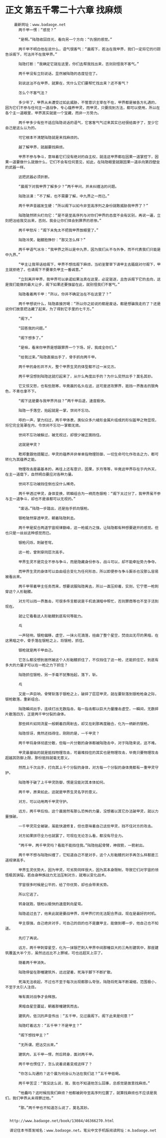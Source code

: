 # 正文 第五千零二十六章 找麻烦
        最新网址：www.badaoge.net
          两千甲一愣：“感觉？”
      
          “是啊。”陆隐收回目光，看向另一个方向：“仇恨的感觉。”
      
          两千甲不明白他在说什么，语气很客气：“晨阁下，若沽在我甲界，我们一定将它的行踪告诉阁下，可沽并不在我甲界。”
      
          陆隐打断：“我确定它就在这里，你们去帮我找出来，否则别怪我不客气。”
      
          两千甲没有立刻说话，显然被陆隐的态度怔住了。
      
          别说这沽不在甲界，就算在，凭什么它们要帮忙找出来？还不客气？
      
          怎么个不客气法？
      
          多少年了，甲界从未遭受过如此威胁，不管意识主宰在不在，甲界都是被各方礼遇的，因为它们不参与任何主一道战争，专心蕴养甲灵，而甲灵，只要找到方法，都可以使用，所以在各个主一道眼里，甲界其实就是一个宝藏，而非一方势力。
      
          两千甲多少有些不适应陆隐说话的语气，它客客气气过来其实已经很给面子了，至少它自己是这么认为的。
      
          可它根本不清楚陆隐就是来找麻烦的。
      
          越了解甲界，就越要找麻烦。
      
          甲界不参与争斗，意味着它们没有绝对的自主权，就连这甲界都在因果一道掌控下，因果一道要做什么就做什么，它们不会有任何意见，如此，在陆隐眼里就跟因果一道杀向第四壁垒的武器一样。
      
          这把武器必须折断。
      
          “晨阁下对我甲界了解多少？”两千甲问，并未纠缠沽的问题。
      
          陆隐淡漠：“不了解，也不需要了解，中九界之一而已。”
      
          两千甲声音越发生硬：“所以阁下以如今非至高序列之身份就敢威胁我甲界了？”
      
          陆隐陡然转头盯向它：“是不是至高序列与对你们甲界的态度不会有区别，再说一遍，立刻把沽给我交出来，否则，我会让你们体会到罪界的悲惨。”
      
          两千甲怒斥：“阁下未免太不把我甲界放眼里了。”
      
          陆隐冷笑，骷髅脸狰狞：“那又怎么样？”
      
          两千甲语气冰冷：“我甲界之所以是中九界，因为我们从不与外争，而不代表我们只能是中九界。”
      
          “甲主让我带话给阁下，甲界不想找阁下麻烦，当初圣擎宰下请甲主去腼庭对付阁下，甲主就拒绝了。也请阁下不要辜负甲主一番诚意。”
      
          “立刻离开甲界，我甲界可以承诺如果沽真在这里，必定驱逐，且告诉阁下它的去向，这是我们能做的最大让步，阁下如果还要强留在此，就别怪我们不客气。”
      
          陆隐看着两千甲：“所以，你并不确定沽在不在这里了？”
      
          两千甲想说什么，陆隐直接厉喝：“所以你之前说的都是废话，都是想骗我走的了？还是说你们故意把沽藏了起来，为了得到它手里的七千方。”
      
          “阁下。”
      
          “回答我的问题。”
      
          “阁下想多了。”
      
          “是嘛，看来你甲界是想跟罪界一个下场，好，我成全你们。”
      
          “给我过来。”陆隐直接出手了，骨手抓向两千甲。
      
          两千甲的身形并不大，整个甲界生灵的体型都不过一米见方。
      
          两千甲没想到陆隐这就打起来了，从什么角度出手的？为什么突然出手？莫名其妙。
      
          它又惊又怒，也有些胆寒，毕竟晨的名头在这，这可是进攻罪界，抵挡一界轰击的狠角色，不青也拿不下。
      
          “阁下这是要与我甲界开战？”两千甲后退，速度极快。
      
          陆隐一手落空，抬起就是一掌，世间不忘功。
      
          呼的一声，掌力扫过，两千甲体表，类似众多六棱形金属片组成的形似盔甲之物显现，将它完全笼罩在内，令世间不忘功一掌都无效。
      
          世间不忘功被躲过，被无视过，却很少被正面挡住。
      
          这就是甲灵？
      
          矁郑重跟他提醒过，甲灵的蕴养并非单单指物理防御，一切生命可化作攻击之力，都可转化为其蕴养之能。
      
          物理攻击是最基本的，再往上还有意识，因果，岁月等等，毕竟这甲界存在于内外天，在主一道麾下，自然明白要应对各种力量。
      
          世间不忘功被挡住倒也没什么稀奇。
      
          两千甲透过甲灵，身体变换，转瞬组合为一柄亮色银枪：“阁下太过分了，我甲界虽不参与主一道争斗，却也不是谁都可以无视的。”
      
          “废话。”陆隐一步踏出，还是抬手抓向银枪。
      
          银枪陡然穿透甲灵，朝着陆隐刺去。
      
          两千甲是契合两道宇宙规律巅峰，这一枪威力之强，让陆隐都有种想要避开的感觉。但也只是一丝丝这种感觉而已。
      
          银枪闪烁，刺破苍穹。
      
          这一枪，曾刺穿同层次高手。
      
          甲界生灵不是完全不参与争斗，而是隐藏身份参与，战斗可以，却不能牵扯势力争夺。
      
          而甲界生灵的身体可以自由组合变化为任何形态，所以即便参与争斗厮杀也没那么容易被看出来。
      
          两千甲带着甲主任务而来，想要说服陆隐离去，所以一直压抑着，实则，它宁愿一枪刺穿这个人形骷髅。
      
          对方可以挡一界轰击，可很多传言都说是千机诡演暗中帮忙，否则罪商等也不至于活到现在。
      
          就让它看看这人形骷髅到底有何等能力。
      
          乓
      
          一声轻响，银枪偏移，虚空，一抹火花滴落，扭曲了整个星空，焚烧出无尽的黑暗，在这黑暗之中，骨手落在银枪之上，将银枪，抓住。
      
          银枪就是两千甲自己。
      
          它怎么都没想到居然被这个人形骷髅抓住了，不仅挡住了这一枪，还能抓住它，到底有多大的力量才可以在一枪之力下抓住？
      
          陆隐抓住银枪，另一手毫不犹豫抬起，落下，斩。
      
          乓
      
          又是一声巨响，骨臂斩落于银枪之上，破碎了层层甲灵，就在要斩落到银枪枪身之际，银枪散落，重新组合。
      
          陆隐瞬间出手，连续打出无数指击，每一指击都以巨大力量撞击虚空，一瞬间，无数碎片散落四方，正是两千甲分裂的身体。
      
          那些碎片如同流星一般朝着四周射去，却又在刹那再度融合，化为一柄新的银枪。
      
          陆隐惊讶，竟然还挡得住，刚刚的是，一千甲灵？
      
          两千甲将身体彻底分散，但每一片分散的身体都被陆隐击中，对于陆隐来说，这不难。
      
          甲灵最基础的就是抵挡物理攻击，可最难挡住的其实也是物理攻击，毕竟只要物理攻击超越其防御上限，那份抵挡就毫无意义。
      
          然而上千次出手，打向其上千个分裂的身体，对方每一个分裂的身体竟都有一重甲灵守护。
      
          陆隐等于破了上千甲灵防御，愣是没能对其本体如何。
      
          两千甲，原来如此，这就是甲界生灵名字的意义。
      
          对方，可以动用两千甲灵守护。
      
          远方，两千甲后怕，这个晨居然有那么恐怖的力量，没想着以其它办法破甲灵，就以力量强破。
      
          一千甲灵完全被破，虽能快速修复，但也意味着自己这些甲灵，挡不住对方的攻击。
      
          对方如果拼尽全力也就罢了，可现在无论怎么看，都没有尽全力。
      
          “两千甲，两千甲灵吗？看能不能挡住我。”陆隐抬起骨臂，神寂箭，一箭射出。
      
          两千甲不想与陆隐纠缠了，它知道自己不是对手，这个人形骷髅的对手再怎么样都是三道规律高手。
      
          甲界生灵优势大，因为甲灵，可劣势同样很大，因为其本身限制，导致它们对宇宙的领悟极其狭隘，若自身种族战力无法压制对方，就难以变化战术。
      
          宇宙很多时候是公平的，给了你优势，却也会带来劣势。
      
          所以它逃了。
      
          转身就跑，银枪以极快的速度刺向星穹。
      
          陆隐追过去了，他来此就是要战甲界，将甲界打的无法配合界战，现在是最好的时机。
      
          甲主很强，自己绝非对手，可自己的目的也不是赢甲主，能做到哪一步，他自己也不知道。
      
          先打了再说。
      
          远方，两千甲刺穿星空，化为一抹银芒刺入甲界中间那幢巨大的三角形建筑中，那座建筑覆盖大半个方，虽然远远比不上罪城，可也远超天上宗了。
      
          随着两千甲消失。
      
          陆隐停留在那幢建筑外，远远望着，死海于脚下不断扩散。
      
          死海无法收起，不过也不至于每次出现都那么夸张，陆隐将死海不断凝缩，范围极小，不至于太引人注目。
      
          唯有面对战争才会释放。
      
          黑暗自星空蔓延，朝着那幢建筑而去。
      
          建筑内，低沉的声音传出：“五千甲，见过晨阁下。阁下此来是何意？”
      
          陆隐盯着远方：“五千甲？不是甲主？”
      
          “阁下想找甲主？”
      
          “无所谓，把沽交出来。”
      
          建筑内，五千甲一愣，然后转身，面对两千甲。
      
          两千甲也愣住了，怎么说着说着变成这样了？
      
          “你怎么沟通的？这个晨为何会认为沽在我们这？”五千甲低喝。
      
          两千甲苦涩：“我没这么说，我，我也不知道他怎么回事，总感觉是故意找麻烦。”
      
          “他蠢吗？这时候找我们麻烦？他都被剥夺至高序列位置了，就算找麻烦也不应该是我们，我们甲界从未得罪过他。”
      
          “那。”两千甲也不知道怎么说了，莫名其妙。
      
      
      http://www.badaoge.net/book/13084/46366270.html
      
      请记住本书首发域名：www.badaoge.net。笔尖中文手机版阅读网址：m.badaoge.net